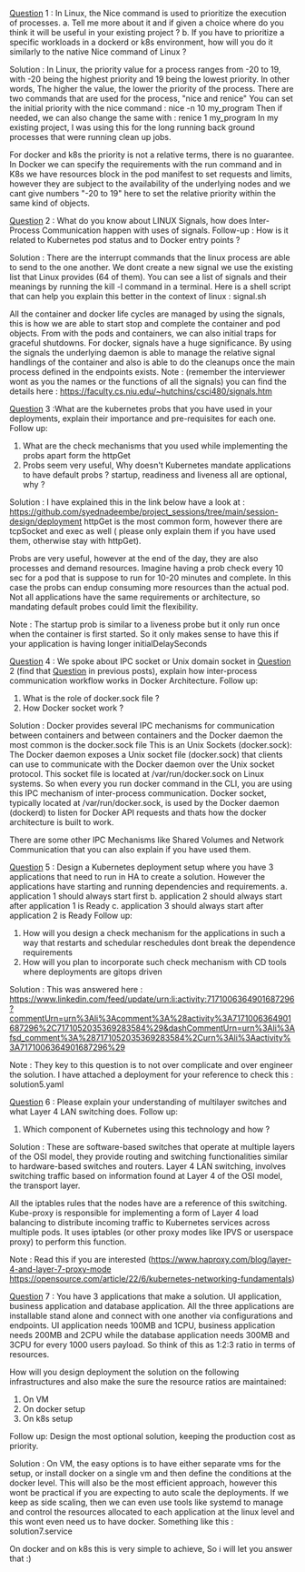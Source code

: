 <u>Question</u> 1 : In Linux, the Nice command is used to prioritize the execution of processes.
a. Tell me more about it and if given a choice where do you think it will be useful in your existing project ?
b. If you have to prioritize a specific workloads in a dockerd or k8s environment, how will you do it similarly to the native Nice command of Linux ?

Solution : In Linux, the priority value for a process ranges from -20 to 19, with -20 being the highest priority and 19 being the lowest priority. In other words, The higher the value, the lower the priority of the process.
There are two commands that are used for the process, "nice and renice"
You can set the initial priority with the nice command : nice -n 10 my_program
Then if needed, we can also change the same with : renice 1 my_program 
In my existing project, I was using this for the long running back ground processes that were running clean up jobs. 

For docker and k8s the priority is not a relative terms, there is no guarantee. In Docker we can specify the requirements with the run command and in K8s we have resources block in the pod manifest to set requests and limits, however they are subject to the availability of the underlying nodes and we cant give numbers "-20 to 19" here to set the relative priority within the same kind of objects.

<u>Question</u> 2 : What do you know about LINUX Signals, how does Inter-Process Communication happen with uses of signals.
Follow-up : How is it related to Kubernetes pod status and to Docker entry points ?

Solution : There are the interrupt commands that the linux process are able to send to the one another. We dont create a new signal we use the existing list that Linux provides (64 of them). 
You can see a list of signals and their meanings by running the kill -l command in a terminal.
Here is a shell script that can help you explain this better in the context of linux : signal.sh

All the container and docker life cycles are managed by using the signals, this is how we are able to start stop and complete the container and pod objects. From with the pods and containers, we can also initial traps for graceful shutdowns. 
For docker, signals have a huge significance. By using the signals the underlying daemon is able to manage the relative signal handlings of the container and also is able to do the cleanups once the main process defined in the endpoints exists.
Note : (remember the interviewer wont as you the names or the functions of all the signals) you can find the details here : https://faculty.cs.niu.edu/~hutchins/csci480/signals.htm


<u>Question</u> 3 :What are the kubernetes probs that you have used in your deployments, explain their importance and pre-requisites for each one.
Follow up:
1. What are the check mechanisms that you used while implementing the probs apart form the httpGet
2. Probs seem very useful, Why doesn't Kubernetes mandate applications to have default probs ?
startup, readiness and liveness all are optional, why ?

Solution : I have explained this in the link below have a look at : 
https://github.com/syednadeembe/project_sessions/tree/main/session-design/deployment
httpGet is the most common form, however there are tcpSocket and exec as well ( please only explain them if you have used them, otherwise stay with httpGet).

Probs are very useful, however at the end of the day, they are also processes and demand resources. Imagine having a prob check every 10 sec for a pod that is suppose to run for 10-20 minutes and complete. In this case the probs can endup consuming more resources than the actual pod.  Not all applications have the same requirements or architecture, so mandating default probes could limit the flexibility.

Note : The startup prob is similar to a liveness probe but it only run once when the container is first started. So it only makes sense to have this if your application is having longer initialDelaySeconds

<u>Question</u> 4 : We spoke about IPC socket or Unix domain socket in <u>Question</u> 2 (find that <u>Question</u> in previous posts), explain how inter-process communication workflow works in Docker Architecture.
Follow up:
1. What is the role of docker.sock file ?
2. How Docker socket work ?

Solution : Docker provides several IPC mechanisms for communication between containers and between containers and the Docker daemon the most common is the docker.sock file
This is an Unix Sockets (docker.sock): The Docker daemon exposes a Unix socket file (docker.sock) that clients can use to communicate with the Docker daemon over the Unix socket protocol. This socket file is located at /var/run/docker.sock on Linux systems. So when every you run docker command in the CLI, you are using this IPC mechanism of inter-process communication.  Docker socket, typically located at /var/run/docker.sock, is used by the Docker daemon (dockerd) to listen for Docker API requests and thats how the docker architecture is built to work.

There are some other IPC Mechanisms like Shared Volumes and Network Communication that you can also explain if you have used them.

<u>Question</u> 5 : Design a Kubernetes deployment setup where you have 3 applications that need to run in HA to create a solution. However the applications have starting and running dependencies and requirements.
a. application 1 should always start first
b. application 2 should always start after application 1 is Ready
c. application 3 should always start after application 2 is Ready
Follow up:
1. How will you design a check mechanism for the applications in such a way that restarts and schedular reschedules dont break the dependence requirements
2. How will you plan to incorporate such check mechanism with CD tools where deployments are gitops driven

Solution : This was answered here : https://www.linkedin.com/feed/update/urn:li:activity:7171006364901687296?commentUrn=urn%3Ali%3Acomment%3A%28activity%3A7171006364901687296%2C7171052035369283584%29&dashCommentUrn=urn%3Ali%3Afsd_comment%3A%287171052035369283584%2Curn%3Ali%3Aactivity%3A7171006364901687296%29

Note : They key to this question is to not over complicate and over engineer the solution. I have attached a deployment for your reference to check this : solution5.yaml

<u>Question</u> 6 : Please explain your understanding of multilayer switches and what Layer 4 LAN switching does.
Follow up:
1. Which component of Kubernetes using this technology and how ?

Solution : These are software-based switches that operate at multiple layers of the OSI model, they provide routing and switching functionalities similar to hardware-based switches and routers. Layer 4 LAN switching, involves switching traffic based on information found at Layer 4 of the OSI model, the transport layer. 

All the iptables rules that the nodes have are a reference of this switching.
Kube-proxy is responsible for implementing a form of Layer 4 load balancing to distribute incoming traffic to Kubernetes services across multiple pods. It uses iptables (or other proxy modes like IPVS or userspace proxy) to perform this function. 

Note : Read this if you are interested (https://www.haproxy.com/blog/layer-4-and-layer-7-proxy-mode https://opensource.com/article/22/6/kubernetes-networking-fundamentals)

<u>Question</u> 7 : You have 3 applications that make a solution. UI application, business application and database application. All the three applications are installable stand alone and connect with one another via configurations and endpoints. UI application needs 100MB and 1CPU, business application needs 200MB and 2CPU while the database application needs 300MB and 3CPU for every 1000 users payload. So think of this as 1:2:3 ratio in terms of resources.

How will you design deployment the solution on the following infrastructures and also make the sure the resource ratios are maintained:
1. On VM
2. On docker setup
3. On k8s setup

Follow up:
Design the most optional solution, keeping the production cost as priority.

Solution : On VM, the easy options is to have either separate vms for the setup, or install docker on a single vm and then define the conditions at the docker level. This will also be the most efficient approach, however this wont be practical if you are expecting to auto scale the deployments.
If we keep as side scaling, then we can even use tools like systemd to manage and control the resources allocated to each application at the linux level and this wont even need us to have docker. 
Something like this : solution7.service

On docker and on k8s this is very simple to achieve, So i will let you answer that :)

